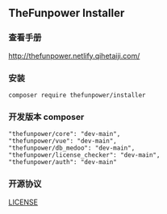 ## TheFunpower Installer
 
### 查看手册

http://thefunpower.netlify.qihetaiji.com/

### 安装

~~~
composer require thefunpower/installer
~~~

### 开发版本 composer 
~~~
"thefunpower/core": "dev-main",
"thefunpower/vue": "dev-main",
"thefunpower/db_medoo": "dev-main",
"thefunpower/license_checker": "dev-main",  
"thefunpower/auth": "dev-main"
~~~

### 开源协议 

[LICENSE](LICENSE)
 